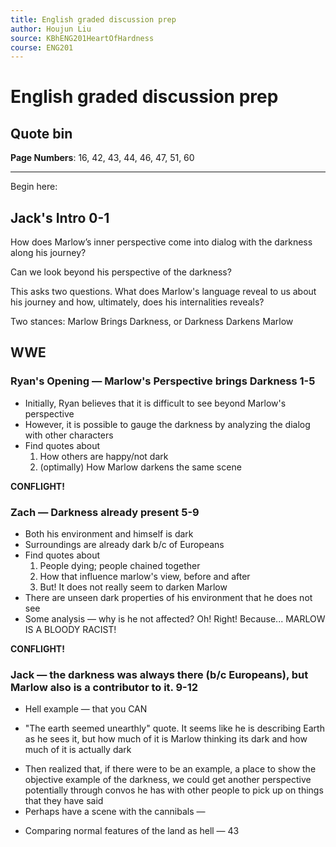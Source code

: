```yaml
---
title: English graded discussion prep
author: Houjun Liu
source: KBhENG201HeartOfHardness
course: ENG201
---
```


# English graded discussion prep

## Quote bin

**Page Numbers**: 16, 42, 43, 44, 46, 47, 51, 60

***

Begin here:

## Jack's Intro 0-1

How does Marlow’s inner perspective come into dialog with the darkness along his journey?

Can we look beyond his perspective of the darkness?

This asks two questions. What does Marlow's language reveal to us about his journey and how, ultimately, does his internalities reveals?

Two stances: Marlow Brings Darkness, or Darkness Darkens Marlow


## WWE


### Ryan's Opening — Marlow's Perspective brings Darkness 1-5
* Initially, Ryan believes that it is difficult to see beyond Marlow's perspective
* However, it is possible to gauge the darkness by analyzing the dialog with other characters
* Find quotes about
	1. How others are happy/not dark
	2. (optimally) How Marlow darkens the same scene

**CONFLIGHT!**

### Zach — Darkness already present 5-9
* Both his environment and himself is dark
* Surroundings are already dark b/c of Europeans
* Find quotes about
	1. People dying; people chained together
	2. How that influence marlow's view, before and after
	3. But! It does not really seem to darken Marlow
* There are unseen dark properties of his environment that he does not see 
* Some analysis — why is he not affected? Oh! Right! Because... MARLOW IS A BLOODY RACIST!
	
**CONFLIGHT!**

### Jack — the darkness was always there (b/c Europeans), but Marlow also is a contributor to it. 9-12
* Hell example — that you CAN 


- "The earth seemed unearthly" quote. It seems like he is describing Earth as he sees it, but how much of it is Marlow thinking its dark and how much of it is actually dark
* Then realized that, if there were to be an example, a place to show the objective example of the darkness, we could get another perspective potentially through convos he has with other people to pick up on things that they have said
* Perhaps have a scene with the cannibals — 



- Comparing normal features of the land as hell — 43
